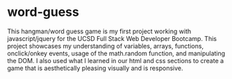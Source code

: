 # word-guess

This hangman/word guess game is my first project working with javascript/jquery for the UCSD Full Stack Web Developer Bootcamp. This project showcases my understanding of variables, arrays, functions, onclick/onkey events, usage of the math.random function, and manipulating the DOM. I also used what I learned in our html and css sections to create a game that is aesthetically pleasing visually and is responsive. 
